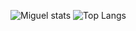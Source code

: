 




 
 

![Miguel stats](https://github-readme-stats.vercel.app/api?username=MigVarona&show_icons=true&bg_color=00000000)
![Top Langs](https://github-readme-stats.vercel.app/api/top-langs/?username=anuraghazra&langs_count=5)




